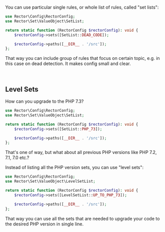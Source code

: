 You can use particular single rules, or whole list of rules, called "set lists":

```php
use Rector\Config\RectorConfig;
use Rector\Set\ValueObject\SetList;

return static function (RectorConfig $rectorConfig): void {
    $rectorConfig->sets([SetList::DEAD_CODE]);

    $rectorConfig->paths([__DIR__ . '/src']);
};
```

That way you can include group of rules that focus on certain topic, e.g. in this case on dead detection. It makes config small and clear.

<br>

## Level Sets

How can you upgrade to the PHP 7.3?

```php
use Rector\Config\RectorConfig;
use Rector\Set\ValueObject\SetList;

return static function (RectorConfig $rectorConfig): void {
    $rectorConfig->sets([SetList::PHP_73]);

    $rectorConfig->paths([__DIR__ . '/src']);
};
```

That's one of way, but what about all previous PHP versions like PHP 7.2, 7.1, 7.0 etc.?

Instead of listing all the PHP version sets, you can use "level sets":

```php
use Rector\Config\RectorConfig;
use Rector\Set\ValueObject\LevelSetList;

return static function (RectorConfig $rectorConfig): void {
    $rectorConfig->sets([LevelSetList::UP_TO_PHP_73]);

    $rectorConfig->paths([__DIR__ . '/src']);
};
```

That way you can use all the sets that are needed to upgrade your code to the desired PHP version in single line.

